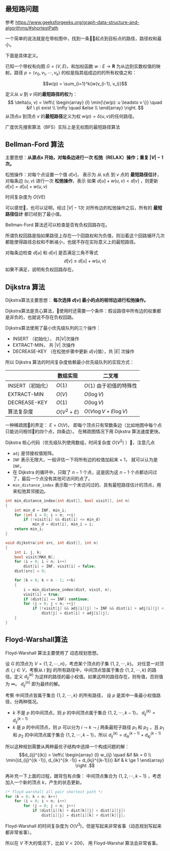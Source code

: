

## 最短路问题

参考 https://www.geeksforgeeks.org/graph-data-structure-and-algorithms/#shortestPath



一个简单的说法就是在带权图中，找到一条起点到目标点的路径，路径权和最小。

下面是具体定义。

已知一个带权有向图 $G=(V, E)$，和加权函数 $w: E \to \boldsymbol{R}$ 为从边到实数权值的映射。路径 $p = \langle v_0, v_1, \cdots, v_k \rangle$ 的权是指其组成边的的所有权值之和：

$$w(p) = \sum_{i=1}^k{w(v_{i-1}, v_i)}$$

定义从 $u$ 到 $v$ 间的**最短路径的权**为：
$$ \delta(u, v) = \left\{ \begin{array} {l}
\min{\{w(p): u \leadsto v \}}  \quad &if \ p\ exist \\ 
\infty \quad &else \\
\end{array} \right. $$
从顶点$u$ 到顶点 $v$ 的**最短路径**定义为权 $w(p)=\delta(u, v)$的任何路径。

广度优先搜索算法（BFS）实际上是无权图的最短路径算法


## Bellman-Ford 算法

主要思想：**从源点$s$ 开始，对每条边进行一次 松弛（RELAX）操作；重复 $|V|-1$ 次。**

松弛操作：对每个点设置一个值 $d[v]$， 表示为 从 $s$点 到 $v$ 点的 **最短路径估计**， 对每条边 $(u, v)$ 进行一次 **松弛操作**，表示 如果 $d[u] + w(u, v) < d[v]$ ，则更新 $d[v] = d[u] + w(u, v)$

时间复杂度为 $O(VE)$

可以感觉，也可以证明，经过 $|V|-1$次 对所有边的松弛操作之后，所有的 **最短路径估计** 都已经到了最小值。

Bellman-Ford 算法还可以检查是否有负权回路存在。 

所谓负权回路是指如果路径上存在一个回路权和为负值，则沿着这个回路循环几次都能使得路径总权和不断减小，也就不存在实际意义上的最短路径。

对每条边检查 $d[u]$ 和 $d[v]$ 是否满足三角不等式
$$d[v] \le d[u] + w(u, v)$$
如果不满足，说明有负权回路存在。


## Dijkstra 算法

Dijkstra算法主要思想： **每次选择 $d[v]$ 最小的点的相邻边进行松弛操作。**

Dijkstra算法是贪心算法，使用时还需要一个条件：假设路径中所有边的权重都是非负的，也就说不存在负权回路。

Dijkstra算法使用了最小优先级队列的三个操作：

- INSERT （初始化）， 共$|V|$次操作
- EXTRACT-MIN，   共 $|V|$ 次操作
- DECREASE-KEY （在松弛步骤中更新 $d[v]$值），共 $|E|$ 次操作

所以 Dijkstra 算法的时间复杂度依赖最小优先级队列的实现方式：

||数组实现|二叉堆|
|--|--|--|
|INSERT（初始化）|$O(1)$ |$O(1)$ 由于初值的特殊性|
|EXTRACT-MIN   |$O(V)$  |$O(\log V)$|
|DECREASE-KEY  |$O(1)$  |$O(\log V)$|
| 算法复杂度 | $O(V^2 + E)$ | $O(V\log V + E\log V)$|

一种稀疏图的界定： $E = O(V)$， 即每个顶点只有常数条边（比如地图中每个点只能访问相邻的四个点，四条边）。 在稀疏图情况下用 Dijkstra 算法速度更快。


Dijkstra 核心代码（优先级队列使用数组，时间复杂度 $O(V^2)$ ），注意几点

- `adj` 是邻接权值矩阵。 
- `INF` 表示无限大，一般评估一下将所有边的权值加起来 + 1， 就可以认为是 `INF`。
- 在 Dijkstra 的循环中，只取了 $n - 1$ 个点，这是因为这 $n-1$ 个点都访问过了，最后一个点没有其他可访问的点了。
- `min_distance_index` 表示取一个未访问过的、具有最短路径估计的顶点，用来松弛其邻接边。

```cpp
int min_distance_index(int dist[], bool visit[], int n)
{
    int min_d = INF, min_i;
    for (int i = 0; i < n; ++i)
        if (!visit[i] && dist[i] <= min_d)
            min_d = dist[i], min_i = i;
    return min_i;
}

void dijkstra(int src, int dist[], int n)
{
    int i, j, k;
    bool visit[MAX_N];
    for (i = 0; i < n; i++)
        dist[i] = INF, visit[i] = false;
    dist[src] = 0;

    for (k = 0; k < n - 1; ++k)
    {
        i = min_distance_index(dist, visit, n);
        visit[i] = true;
        if (dist[i] == INF) continue;
        for (j = 0; j < n; ++j)
            if (!visit[j] && adj[i][j] != INF && dist[i] + adj[i][j] < dist[j])
                dist[j] = dist[i] + adj[i][j];
    }
}
```

## Floyd-Warshall算法

Floyd-Warshall 算法主要使用了 动态规划思想。

设 $G$ 的顶点为 $V = \{1, 2, \cdots, n\}$，考虑某个顶点的子集 $\{1, 2, \cdots, k\}$。
对任意一对顶点 $i, j\in V$，考察从 $i$ 到$j$ 的所有路径中，中间顶点皆属于集合 $\{1, 2, \cdots, k\}$ 的路径。定义 $d_{ij}^{(k)}$ 为这样的路径的最小权值。如果这样的路径存在，则有值，否则值为 $\infty$。 $d_{ij}^{(n)}$ 即为最终的解。

考察 中间顶点皆属于集合 $\{1, 2, \cdots, k\}$  的所有路径， 设 $p$ 是其中一条最小权值路径，分两种情况。
- $k$ 不是 $p$ 的中间顶点，则 $p$ 的中间顶点属于集合 $\{1, 2, \cdots, k -1 \}$，  $d_{ij}^{(k)} = d_{ij}^{(k -1)}$
- $k$ 是 $p$ 的中间顶点，则 $p$ 可以分为 $i \leadsto k \leadsto j$ 两条最短子路径 $p_1$ 和 $p_2$ ，且 $p_1$ 和 $p_2$ 的中间顶点属于集合 $\{1, 2, \cdots, k -1 \}$，所以 $d_{ij}^{(k)} = d_{ik}^{(k -1)} +  d_{kj}^{(k-1)}$

所以这种规划需要从两种最优子结构中选择一个构成问题的解：
$$d_{ij}^{(k)} = \left\{ \begin{array} {l}
w_{ij}    \quad &if &k = 0 \\
\min{(d_{ij}^{(k -1)}, d_{ik}^{(k -1)} +  d_{kj}^{(k-1)})} &if & k \ge 1
\end{array} \right .$$

再补充一下上面的过程，跟背包有点像： 中间顶点集合为 $\{1, 2, \cdots, k - 1\}$ ，考虑加入一个新的顶点 $k$，产生的状态更新。

```cpp
/* floyd warshall all pair shortest path */
for (k = 0; k < n; k++)
    for (i = 0; i < n; i++)
        for (j = 0; j < n; j++)
            if (dist[i][k] + dist[k][j] < dist[i][j])
                dist[i][j] = dist[i][k] + dist[k][j];
```

Floyd-Warshall 的时间复杂度为 $O(V^3)$，但是写起来非常省事（动态规划写起来都非常省事）。

所以在 $V$ 不大的情况下，比如 $V < 200$， 用 Floyd-Warshal 算法会非常省事。

